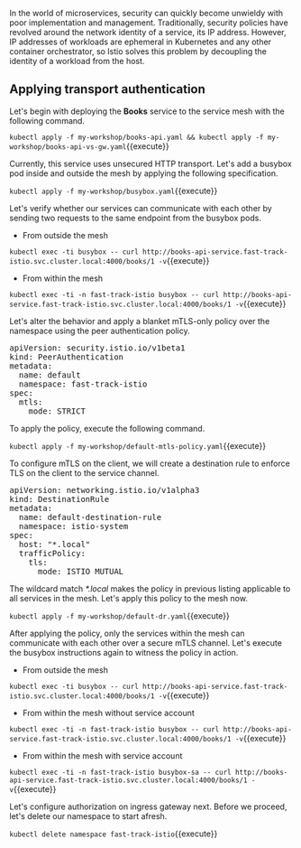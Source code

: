 In the world of microservices, security can quickly become unwieldy with poor implementation and management. Traditionally, security policies have revolved around the network identity of a service, its IP address. However, IP addresses of workloads are ephemeral in Kubernetes and any other container orchestrator, so Istio solves this problem by decoupling the identity of a workload from the host.

## Applying transport authentication

Let's begin with deploying the **Books** service to the service mesh with the following command.

`kubectl apply -f my-workshop/books-api.yaml && kubectl apply -f my-workshop/books-api-vs-gw.yaml`{{execute}}

Currently, this service uses unsecured HTTP transport. Let's add a busybox pod inside and outside the mesh by applying the following specification.

`kubectl apply -f my-workshop/busybox.yaml`{{execute}}

Let's verify whether our services can communicate with each other by sending two requests to the same endpoint from the busybox pods.

- From outside the mesh

`kubectl exec -ti busybox -- curl http://books-api-service.fast-track-istio.svc.cluster.local:4000/books/1 -v`{{execute}}

- From within the mesh

`kubectl exec -ti -n fast-track-istio busybox -- curl http://books-api-service.fast-track-istio.svc.cluster.local:4000/books/1 -v`{{execute}}

Let's alter the behavior and apply a blanket mTLS-only policy over the namespace using the peer authentication policy.

<pre>
apiVersion: security.istio.io/v1beta1
kind: PeerAuthentication
metadata:
  name: default
  namespace: fast-track-istio
spec:
  mtls:
    mode: STRICT
</pre>

To apply the policy, execute the following command.

`kubectl apply -f my-workshop/default-mtls-policy.yaml`{{execute}}

To configure mTLS on the client, we will create a destination rule to enforce TLS on the client to the service channel.

<pre>
apiVersion: networking.istio.io/v1alpha3
kind: DestinationRule
metadata:
  name: default-destination-rule
  namespace: istio-system
spec:
  host: "*.local"
  trafficPolicy:
    tls:
      mode: ISTIO_MUTUAL
</pre>

The wildcard match _\*.local_ makes the policy in previous listing applicable to all services in the mesh. Let's apply this policy to the mesh now.

`kubectl apply -f my-workshop/default-dr.yaml`{{execute}}

After applying the policy, only the services within the mesh can communicate with each other over a secure mTLS channel. Let's execute the busybox instructions again to witness the policy in action.

- From outside the mesh

`kubectl exec -ti busybox -- curl http://books-api-service.fast-track-istio.svc.cluster.local:4000/books/1 -v`{{execute}}

- From within the mesh without service account

`kubectl exec -ti -n fast-track-istio busybox -- curl http://books-api-service.fast-track-istio.svc.cluster.local:4000/books/1 -v`{{execute}}

- From within the mesh with service account

`kubectl exec -ti -n fast-track-istio busybox-sa -- curl http://books-api-service.fast-track-istio.svc.cluster.local:4000/books/1 -v`{{execute}}

Let's configure authorization on ingress gateway next. Before we proceed, let's delete our namespace to start afresh.

`kubectl delete namespace fast-track-istio`{{execute}}
